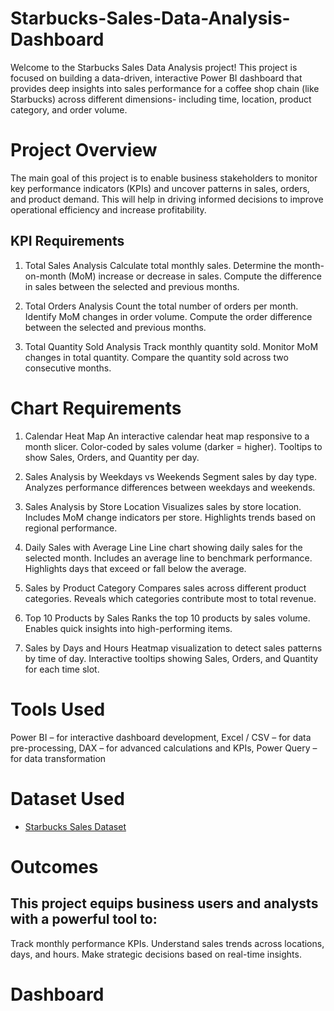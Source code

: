 # Starbucks-Sales-Data-Analysis-Dashboard
Welcome to the Starbucks Sales Data Analysis project! This project is focused on building a data-driven, interactive Power BI dashboard that provides deep insights into sales performance for a coffee shop chain (like Starbucks) across different dimensions- including time, location, product category, and order volume.

# Project Overview
The main goal of this project is to enable business stakeholders to monitor key performance indicators (KPIs) and uncover patterns in sales, orders, and product demand. This will help in driving informed decisions to improve operational efficiency and increase profitability.

## KPI Requirements
1. Total Sales Analysis
   Calculate total monthly sales.
   Determine the month-on-month (MoM) increase or decrease in sales.
   Compute the difference in sales between the selected and previous months.

2. Total Orders Analysis
   Count the total number of orders per month.
   Identify MoM changes in order volume.
   Compute the order difference between the selected and previous months.

3. Total Quantity Sold Analysis
   Track monthly quantity sold.
   Monitor MoM changes in total quantity.
   Compare the quantity sold across two consecutive months.

# Chart Requirements
1. Calendar Heat Map
   An interactive calendar heat map responsive to a month slicer.
   Color-coded by sales volume (darker = higher).
   Tooltips to show Sales, Orders, and Quantity per day.

2. Sales Analysis by Weekdays vs Weekends
   Segment sales by day type.
   Analyzes performance differences between weekdays and weekends.

3. Sales Analysis by Store Location
   Visualizes sales by store location.
   Includes MoM change indicators per store.
   Highlights trends based on regional performance.

4. Daily Sales with Average Line
   Line chart showing daily sales for the selected month.
   Includes an average line to benchmark performance.
   Highlights days that exceed or fall below the average.

5. Sales by Product Category
   Compares sales across different product categories.
   Reveals which categories contribute most to total revenue.

6. Top 10 Products by Sales
   Ranks the top 10 products by sales volume.
   Enables quick insights into high-performing items.

7. Sales by Days and Hours
   Heatmap visualization to detect sales patterns by time of day.
   Interactive tooltips showing Sales, Orders, and Quantity for each time slot.

# Tools Used
  Power BI – for interactive dashboard development,
  Excel / CSV – for data pre-processing,
  DAX – for advanced calculations and KPIs,
  Power Query – for data transformation

# Dataset Used
- <a href="https://github.com/JDutta-1294/Starbucks-Sales-Data-Analysis-Dashboard/blob/main/Starbucks%20Coffee%20Shop%20Sales%20Raw%20data.xlsx">Starbucks Sales Dataset </a>

# Outcomes
## This project equips business users and analysts with a powerful tool to:
   Track monthly performance KPIs.
   Understand sales trends across locations, days, and hours.
   Make strategic decisions based on real-time insights.

# Dashboard 



